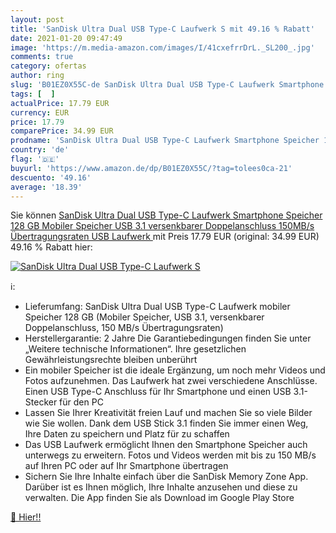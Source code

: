 ```yaml
---
layout: post
title: 'SanDisk Ultra Dual USB Type-C Laufwerk S mit 49.16 % Rabatt'
date: 2021-01-20 09:47:49
image: 'https://m.media-amazon.com/images/I/41cxefrrDrL._SL200_.jpg'
comments: true
category: ofertas
author: ring
slug: 'B01EZ0X55C-de SanDisk Ultra Dual USB Type-C Laufwerk Smartphone Speicher...'
tags: [  ]
actualPrice: 17.79 EUR
currency: EUR
price: 17.79
comparePrice: 34.99 EUR
prodname: 'SanDisk Ultra Dual USB Type-C Laufwerk Smartphone Speicher 128 GB  Mobiler Speicher  USB 3.1  versenkbarer Doppelanschluss  150MB/s Übertragungsraten  USB Laufwerk '
country: 'de'
flag: '🇩🇪'
buyurl: 'https://www.amazon.de/dp/B01EZ0X55C/?tag=tolees0ca-21'
descuento: '49.16'
average: '18.39'
---
```


Sie können [SanDisk Ultra Dual USB Type-C Laufwerk Smartphone Speicher 128 GB  Mobiler Speicher  USB 3.1  versenkbarer Doppelanschluss  150MB/s Übertragungsraten  USB Laufwerk ](https://www.amazon.de/dp/B01EZ0X55C/?tag=tolees0ca-21) mit Preis 17.79 EUR (original: 34.99 EUR) 49.16 % Rabatt hier:

[![SanDisk Ultra Dual USB Type-C Laufwerk S](https://m.media-amazon.com/images/I/41cxefrrDrL._SL200_.jpg)](https://www.amazon.de/dp/B01EZ0X55C/?tag=tolees0ca-21)

ℹ️:

- Lieferumfang: SanDisk Ultra Dual USB Type-C Laufwerk mobiler Speicher 128 GB (Mobiler Speicher, USB 3.1, versenkbarer Doppelanschluss, 150 MB/s Übertragungsraten)
- Herstellergarantie: 2 Jahre Die Garantiebedingungen finden Sie unter „Weitere technische Informationen“. Ihre gesetzlichen Gewährleistungsrechte bleiben unberührt
- Ein mobiler Speicher ist die ideale Ergänzung, um noch mehr Videos und Fotos aufzunehmen. Das Laufwerk hat zwei verschiedene Anschlüsse. Einen USB Type-C Anschluss für Ihr Smartphone und einen USB 3.1-Stecker für den PC
- Lassen Sie Ihrer Kreativität freien Lauf und machen Sie so viele Bilder wie Sie wollen. Dank dem USB Stick 3.1 finden Sie immer einen Weg, Ihre Daten zu speichern und Platz für zu schaffen
- Das USB Laufwerk ermöglicht Ihnen den Smartphone Speicher auch unterwegs zu erweitern. Fotos und Videos werden mit bis zu 150 MB/s auf Ihren PC oder auf Ihr Smartphone übertragen
- Sichern Sie Ihre Inhalte einfach über die SanDisk Memory Zone App. Darüber ist es Ihnen möglich, Ihre Inhalte anzusehen und diese zu verwalten. Die App finden Sie als Download im Google Play Store

[🛒 Hier!!](https://www.amazon.de/dp/B01EZ0X55C/?tag=tolees0ca-21)
